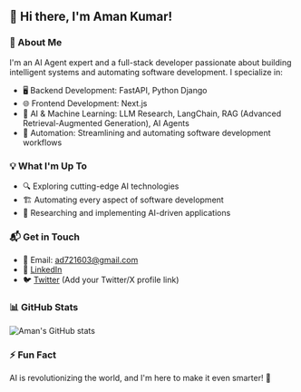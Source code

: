 ## 👋 Hi there, I'm Aman Kumar!

### 🚀 About Me
I'm an AI Agent expert and a full-stack developer passionate about building intelligent systems and automating software development. I specialize in:
- 🖥️ Backend Development: FastAPI, Python Django
- 🌐 Frontend Development: Next.js
- 🤖 AI & Machine Learning: LLM Research, LangChain, RAG (Advanced Retrieval-Augmented Generation), AI Agents
- 🔧 Automation: Streamlining and automating software development workflows

### 💡 What I'm Up To
- 🔍 Exploring cutting-edge AI technologies
- 🏗️ Automating every aspect of software development
- 🧠 Researching and implementing AI-driven applications

### 📬 Get in Touch
- 📧 Email: [ad721603@gmail.com](mailto:ad721603@gmail.com)
- 💼 [LinkedIn](https://www.linkedin.com/in/aman-kumar-9b1811201/) 
- 🐦 [Twitter](#) (Add your Twitter/X profile link)

### 📊 GitHub Stats
![Aman's GitHub stats](https://github-readme-stats.vercel.app/api?username=amanyadav721&show_icons=true&theme=radical)

### ⚡ Fun Fact
AI is revolutionizing the world, and I'm here to make it even smarter! 🚀


<!---
amanyadav721/amanyadav721 is a ✨ special ✨ repository because its `README.md` (this file) appears on your GitHub profile.
You can click the Preview link to take a look at your changes.
--->
